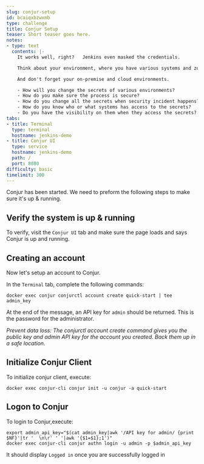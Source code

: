 ```yaml
---
slug: conjur-setup
id: bcaiqxbzwxmb
type: challenge
title: Conjur Setup
teaser: Short teaser goes here.
notes:
- type: text
  contents: |-
    It works well, right?   Jenkins even masked the credentials.

    Think about your environment, where you have various systems and zones, not to mention dev, staging, UAT & production sites.

    And don't forget your on-premise and cloud environments.

    - How will you change the secrets of various environments?
    - How do you make sure the process is secure?
    - How do you change all the secrets when security incident happens?
    - How do you know who or what systems has access to the secrets?
    - Do you have the visibility on them when they access the secrets?
tabs:
- title: Terminal
  type: terminal
  hostname: jenkins-demo
- title: Conjur UI
  type: service
  hostname: jenkins-demo
  path: /
  port: 8080
difficulty: basic
timelimit: 300
---
```

Conjur has been started.
We need to preform the following steps to make sure it's up & running.


## Verify the system is up & running

To verify, visit the `Conjur UI` tab and make sure the page loads and says Conjur is up and running.

## Creating an account

Now let's setup an account to Conjur.

In the `Terminal` tab, complete the following commands:

```
docker exec conjur conjurctl account create quick-start | tee admin_key
```

At the end of the message, an API key for `admin` should be returned.
This is the password for the administrator.

_Prevent data loss: The conjurctl account create command gives you the public key and admin API key for the account you created. Back them up in a safe location._

## Initialize Conjur Client

To initialize conjur client, execute:
```
docker exec conjur-cli conjur init -u conjur -a quick-start
```

## Logon to Conjur

To login to Conjur,execute:
```
export admin_api_key="$(cat admin_key|awk '/API key for admin/ {print $NF}'|tr '  \n\r' ' '|awk '{$1=$1};1')"
docker exec conjur-cli conjur authn login -u admin -p $admin_api_key
```

It should display `Logged in` once you are successfully logged in

